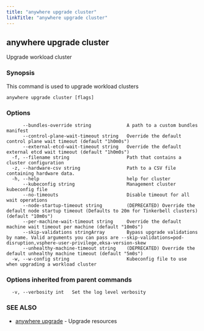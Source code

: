 ```yaml
---
title: "anywhere upgrade cluster"
linkTitle: "anywhere upgrade cluster"
---
```


## anywhere upgrade cluster

Upgrade workload cluster

### Synopsis

This command is used to upgrade workload clusters

```
anywhere upgrade cluster [flags]
```

### Options

```
      --bundles-override string             A path to a custom bundles manifest
      --control-plane-wait-timeout string   Override the default control plane wait timeout (default "1h0m0s")
      --external-etcd-wait-timeout string   Override the default external etcd wait timeout (default "1h0m0s")
  -f, --filename string                     Path that contains a cluster configuration
  -z, --hardware-csv string                 Path to a CSV file containing hardware data.
  -h, --help                                help for cluster
      --kubeconfig string                   Management cluster kubeconfig file
      --no-timeouts                         Disable timeout for all wait operations
      --node-startup-timeout string         (DEPRECATED) Override the default node startup timeout (Defaults to 20m for Tinkerbell clusters) (default "10m0s")
      --per-machine-wait-timeout string     Override the default machine wait timeout per machine (default "10m0s")
      --skip-validations stringArray        Bypass upgrade validations by name. Valid arguments you can pass are --skip-validations=pod-disruption,vsphere-user-privilege,eksa-version-skew
      --unhealthy-machine-timeout string    (DEPRECATED) Override the default unhealthy machine timeout (default "5m0s")
  -w, --w-config string                     Kubeconfig file to use when upgrading a workload cluster
```

### Options inherited from parent commands

```
  -v, --verbosity int   Set the log level verbosity
```

### SEE ALSO

* [anywhere upgrade](../anywhere_upgrade/)	 - Upgrade resources

